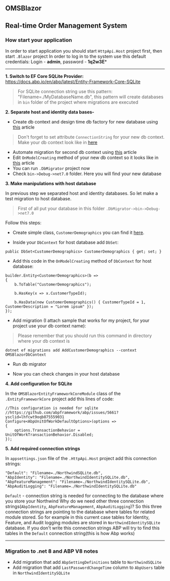 ## OMSBlazor
Real-time Order Management System
------------------------
### How start your application
In order to start application you should start `HttpApi.Host` project first, then start `.Blazor` project
In order to log in to the system use this default credentials: Login - **admin**, password - **1q2w3E***

------------------------
<b>1. Switch to EF Core SQLite Provider:</b>  
https://docs.abp.io/en/abp/latest/Entity-Framework-Core-SQLite
> For SQLite connection string use this pattern: "Filename=./MyDatabaseName.db",
this pattern will create databases in `bin` folder of the project where migrations are executed

<b>2. Separate host and identity data bases-</b>

- Create db context and design time db factory for new database using [this](https://docs.abp.io/en/abp/latest/Entity-Framework-Core-Migrations#create-a-second-dbcontext) article
> Don't forget to set attribute `ConnectionString` for your new db context. Make your db context look
like in [here](https://github.com/SergeyDavidovich/OMSBlazor/blob/development/src/OMSBlazor.EntityFrameworkCore/EntityFrameworkCore/OMSBlazorIdentityDbContext.cs)
- Automate migration for second db context using [this](https://docs.abp.io/en/abp/latest/Entity-Framework-Core-Migrations#automate-the-second-database-schema-migration) article
- Edit `OnModelCreating` method of your new db context so it looks like in [this](https://docs.abp.io/en/abp/latest/Entity-Framework-Core-Migrations#separating-host-tenant-database-schemas) article
- You can run `.DbMigrator` project now
- Check `bin->Debug->net7.0` folder. Here you will find your new database

<b>3. Make manipulations with host database</b>

In previous step we separated host and identity databases. So let make a test migration to host database.

> First of all put your database in this folder `.DbMigrator->bin->Debug->net7.0`

Follow this steps:
- Create simple class, `CustomerDemographics` you can find it [here](https://github.com/SergeyDavidovich/OMSBlazor/blob/development/src/OMSBlazor.EntityFrameworkCore/HostModels/CustomerDemographic.cs).

- Inside your `DbContext` for host database add `DbSet`:
```
public DbSet<CustomerDemographics> CustomerDemographics { get; set; }
```

- Add this code in the `OnModelCreating` method of `DbContext` for host database:
```
builder.Entity<CustomerDemographics>(b =>
{
    b.ToTable("CustomerDemographics");

    b.HasKey(x => x.CustomerTypeId);

    b.HasData(new CustomerDemographics() { CustomerTypeId = 1, CustomerDescription = "Lorem ipsum" });
});
```

- Add migration (I attach sample that works for my project, for your project use your db context name): 
> Please remember that you should run this command in directory where your db context is
```
dotnet ef migrations add AddCustomerDemographics --context OMSBlazorDbContext
```

- Run db migrator

- Now you can check changes in your host database

<b>4. Add configuration for SQLite</b>

In the `OMSBlazorEntityFrameworkCoreModule` class of the `.EntityFrameworkCore` project add this lines of code:
```
//This configuration is needed for sqlite
//https://github.com/abpframework/abp/issues/5661?ysclid=lhfcwt9oqb875559031
Configure<AbpUnitOfWorkDefaultOptions>(options =>
{
    options.TransactionBehavior = UnitOfWorkTransactionBehavior.Disabled;
});
```

<b>5. Add required connection strings</b>

In `appsettings.json` file of the `.HttpApi.Host` project add this connection strings:
```
"Default": "Filename=./NorthwindSQLite.db",
"AbpIdentity": "Filename=./NorthwindIdentitySQLite.db",
"AbpFeatureManagement": "Filename=./NorthwindIdentitySQLite.db",
"AbpAuditLogging": "Filename=./NorthwindIdentitySQLite.db"
```

`Default` - connection string is needed for connecting to the database where you store your Northwind
Why do we need other three connection strings(`AbpIdentity`, `AbpFeatureManagement`, `AbpAuditLogging`)? 
So this three connection strings are pointing to the database where tables for related module stored. 
So for example in this current case tables for Identity, Feature, and Audit logging modules are stored in
`NorthwindIdentitySQLite` database. If you don't write this connection strings ABP will try to find this tables
in the `Default` connection string(this is how Abp works)


--------------------

### Migration to .net 8 and ABP V8 notes

- Add migration that add `AbpSettingDefinitions` table to `NorthwindSQLite`
- Add migration that add `LastPasswordChangeTime` column to `AbpUsers` table in `NorthwindIdentitySQLite`
